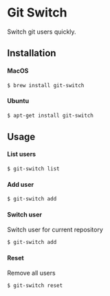 # Git Switch

Switch git users quickly.

## Installation

#### MacOS

```bash
$ brew install git-switch
```

#### Ubuntu

```bash
$ apt-get install git-switch
```

## Usage

#### List users

```bash
$ git-switch list
```

#### Add user

```bash
$ git-switch add
```

#### Switch user
Switch user for current repository

```bash
$ git-switch add
```

#### Reset
Remove all users

```bash
$ git-switch reset
```